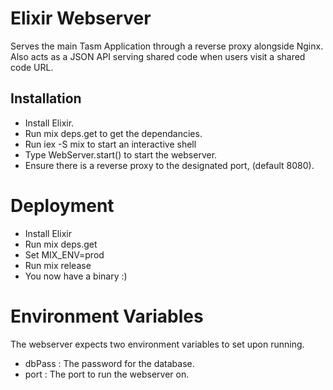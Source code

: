 # Elixir Webserver

Serves the main Tasm Application through a reverse proxy alongside Nginx. Also acts as a JSON API serving shared code when users visit a shared code URL.

## Installation

- Install Elixir. 
- Run mix deps.get to get the dependancies.
- Run iex -S mix to start an interactive shell
- Type WebServer.start() to start the webserver. 
- Ensure there is a reverse proxy to the designated port, (default 8080).

# Deployment

- Install Elixir 
- Run mix deps.get 
- Set MIX_ENV=prod 
- Run mix release
- You now have a binary :)

# Environment Variables 

The webserver expects two environment variables to set upon running. 

- dbPass : The password for the database.
- port : The port to run the webserver on.

